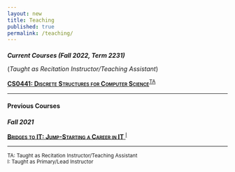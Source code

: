 ```yaml
---
layout: new
title: Teaching
published: true
permalink: /teaching/
---
```




<style>
    strong{font-variant: small-caps;}
    h5{margin-bottom: 0;}
    p{margin-bottom: 0;}
</style>

##### Current Courses (Fall 2022, Term 2231)

(_Taught as Recitation Instructor/Teaching Assistant_)

[<i class="pitt-icon"></i> **CS0441: Discrete Structures for Computer Science**](../CS0441-2231/)<sup><a href="#TA" type="button" onclick='highlight("TA")' class="text-decoration-none text-secondary" data-bs-toggle="tooltip" data-bs-placement="right" data-bs-title="Taught as Recitation Instructor/Teaching Assistant">TA</a></sup>


---

#### Previous Courses


##### Fall 2021
[<i class="pitt-icon"></i> **Bridges to IT: Jump-Starting a Career in IT** ](bridges-to-it/)<sup><a href="#Instructor" type="button" onclick='highlight("Instructor")'  class="text-decoration-none text-secondary" data-bs-toggle="tooltip" data-bs-placement="right" data-bs-title="Taught as Primary/Lead Instructor">I</a></sup>

---
<sup id="TA" onclick='highlight_off()'><span class="text-secondary">TA</span>: Taught as Recitation Instructor/Teaching Assistant</sup><br>
<sup id="Instructor" onclick='highlight_off()'><span class="text-secondary">I</span>: Taught as Primary/Lead Instructor</sup>




<link rel="stylesheet" href='{{"/assets/icons.css" | absolute_url }}'>
<style>.highlight{
        background-color: #FFFF00;
    }</style>
<script>
    const tooltipTriggerList = document.querySelectorAll('[data-bs-toggle="tooltip"]');
const tooltipList = [...tooltipTriggerList].map(tooltipTriggerEl => new bootstrap.Tooltip(tooltipTriggerEl));
</script>

<script>
    function highlight(id) {
        var already_highlighted = document.getElementsByClassName('highlight');
        if(already_highlighted.length > 0) already_highlighted[0].classList.remove("highlight");
        var toHighlight = document.getElementById(id);
        toHighlight.classList.toggle("highlight");
    }
    function highlight_off() {
        var already_highlighted = document.getElementsByClassName('highlight');
        if(already_highlighted.length > 0) already_highlighted[0].classList.remove("highlight");
    }
</script>

